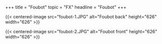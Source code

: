+++
title = "Foubot"
topic = "FX"
headline = "Foubot"
+++

{{< centered-image src="foubot-1.JPG" alt="Foubot back" height="626" width="626" >}}

{{< centered-image src="foubot-2.JPG" alt="Foubot front" height="626" width="626" >}}

